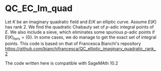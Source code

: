 # QC_EC_Im_quad
Let $K$ be an imaginary quadratic field and $E/K$ an elliptic curve. Assume $E(K)$ has rank $2$. We find the quadratic Chabauty set of $p$-adic integral points of $E$. We also include a sieve, which eliminates some spurious $p$-adic points if $E(K)_{\text{tors}}=\{0\}$. In some cases, we do manage to get the exact set of integral points. This code is based on that of Francesca Bianchi's repository https://github.com/bianchifrancesca/QC_elliptic_imaginary_quadratic_rank_2
 
The code written here is compatible with SageMAth 10.2

